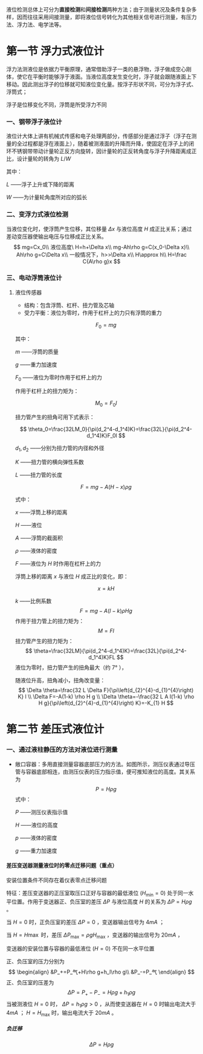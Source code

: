 液位检测总体上可分为**直接检测**和**间接检测**两种方法；由于测量状况及条件复杂多样，因而往往采用间接测量，即将液位信号转化为其他相关信号进行测量，有压力法、浮力法、电学法等。

# 第一节 浮力式液位计

浮力法测液位是依据力平衡原理，通常借助浮子一类的悬浮物，浮子做成空心刚体，使它在平衡时能够浮于液面。当液位高度发生变化时，浮子就会跟随液面上下移动。因此测出浮子的位移就可知液位变化量。按浮子形状不同，可分为浮子式、浮筒式；

浮子是位移变化不同，浮筒是所受浮力不同

### 一、钢带浮子液位计

液位计大体上讲有机械式传感和电子处理两部分，传感部分是通过浮子（浮子在测量的全过程都是浮在液面上），随着被测液面的升降而升降，使固定在浮子上的闭环不锈钢带带动计量轮正反方向旋转，因计量轮的正反转角度与浮子升降距离成正比，设计量轮的转角为 $L/W$ 

其中：

$L$ ——浮子上升或下降的距离

$W$ ——为计量轮角度所对应的弧长

### 二、变浮力式液位检测

当液位变化时，使浮筒产生位移，其位移量 $\Delta x$ 与液位高度 $H$ 成正比关系；通过差动变压器使输出电压与位移成正比关系。
$$
mg=Cx_0\\
液位高度\ H=h+\Delta x\\
mg-Ah\rho g=C(x_0-\Delta x)\\
Ah\rho g=C\Delta x\\
一般情况下，h>>\Delta x\\
H\approx h\\
H=\frac C{A\rho g}x
$$

### 三、电动浮筒液位计

1. 液位传感器

   * 结构：包含浮筒、杠杆、扭力管及芯轴
   * 受力平衡：液位为零时，作用于杠杆上的力只有浮筒的重力

   $$
   F_0=mg
   $$

   其中：

   $m$ ——浮筒的质量

   $g$ ——重力加速度

   $F_0$ ——液位为零时作用于杠杆上的力

   作用于杠杆上的扭力矩为：
   
   $$
   M_0=F_0l
   $$
   
   扭力管产生的扭角可用下式表示：
   
   $$
   \theta_0=\frac{32LM_0}{\pi(d_2^4-d_1^4)K}=\frac{32L}{\pi(d_2^4-d_1^4)K}F_0l
   $$
   
   $d_1,d_2$ ——分别为扭力管的内径和外径

   $K$ ——扭力管的横向弹性系数

   $L$ ——扭力管的长度
   
   $$
   F=mg-A(H-x)\rho g
   $$
   
   式中：

   $x$ ——浮筒上移的距离

   $H$ ——液位

   $A$ ——浮筒的截面积

   $\rho$ ——液体的密度

   $F$ ——液位为 $H$ 时作用在杠杆上的力

   浮筒上移的距离 $x$ 与液位 $H$ 成正比的变化，即：
   
   $$
   x=kH
   $$
   
   $k$ ——比例系数
   $$
   F=mg-A(l-k)\rho Hg
   $$
   作用于扭力管上的扭力矩为：
   $$
   M=Fl
   $$
   扭力管产生的扭力矩为：
   $$
   \theta=\frac{32LM}{\pi(d_2^4-d_1^4)K}=\frac{32L}{\pi(d_2^4-d_1^4)K}FL
   $$
   液位为零时，扭力管产生的扭角最大（约 $7°$ ），
   
   随液位升高，扭角减小，扭角改变量：
   $$
   \Delta \theta=\frac{32 L \Delta F}{\pi\left(d_{2}^{4}-d_{1}^{4}\right) K} l \\
   \Delta F=-A(1-k) \rho H g \\
   \Delta \theta=-\frac{32 L A l(1-k) \rho H g}{\pi\left(d_{2}^{4}-d_{1}^{4}\right) K}=-K_{1} H
   $$

# 第二节 差压式液位计

### 一、通过液柱静压的方法对液位进行测量

* 敞口容器：多用直接测量容器底部压力的方法。如图所示，测压仪表通过导压管与容器底部相连，由测压仪表的压力指示值，便可推知液位的高度。其关系为
  $$
  P=H\rho g
  $$
  式中：

  $P$ ——测压仪表指示值

  $H$ ——液位的高度

  $p$ ——液体的密度

  $g$ ——重力加速度

#### 差压变送器测量液位时的零点迁移问题（重点）

安装位置条件不同存在着仪表零点迁移问题

特征：差压变送器的正压室取压口正好与容器的最低液位 $(H_\min=0)$ 处于同一水平位置。作用于变送器正、负压室的差压 $\Delta P$ 与液位高度 $H$ 的关系为 $\Delta P=H\rho g$ 。

当 $H=0$ 时，正负压室的差压 $\Delta P=0$ ，变送器输出信号为 $4mA$ ；

当 $H= H\max$ 时，差压 $\Delta P_\max=\rho gH_\max$ ，变送器的输出信号为 $20mA$ ，

变送器的安装位置与容器的最低液位 $(H=0)$ 不在同一水平位置

正、负压室的压力分别为
$$
\begin{align}
&P_+=P_气+H\rho g+h_l\rho g\\
&P_-=P_气
\end{align}
$$
正、负压室的压差为
$$
\Delta P=P_+-P_-=H\rho g+h_1\rho g
$$
当被测液位 $H=0$ 时， $\Delta P=h_1\rho g>0$ ，从而使变送器在 $H=0$ 时输出电流大于 $4mA$ ； $H=H_\max$ 时，输出电流大于 $20mA$ 。

##### 负迁移


$$
\Delta P=H\rho g
$$
